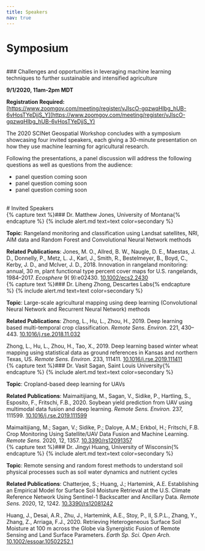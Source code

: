 ```yaml
---
title: Speakers
nav: true
---
```


# Symposium
<br>
### Challenges and opportunities in leveraging machine learning techniques to further sustainable and intensified agriculture

**9/1/2020, 11am-2pm MDT**

**Registration Required:** [https://www.zoomgov.com/meeting/register/vJIscO-gqzwqHIbg_hUB-6vHosTYeDjjS_Y](https://www.zoomgov.com/meeting/register/vJIscO-gqzwqHIbg_hUB-6vHosTYeDjjS_Y)

The 2020 SCINet Geospatial Workshop concludes with a symposium showcasing four invited speakers, each giving a 30-minute presentation on how they use machine learning for agricultural research. 

Following the presentations, a panel discussion will address the following questions as well as questions from the audience:
- panel question coming soon
- panel question coming soon
- panel question coming soon

<br>
# Invited Speakers
<br>
{% capture text %}### Dr. Matthew Jones, University of Montana{% endcapture %}
{% include alert.md text=text color=secondary %}

**Topic**: Rangeland monitoring and classification using Landsat satellites, NRI, AIM data and Random Forest and Convolutional Neural Network methods

**Related Publications**: 
Jones, M. O., Allred, B. W., Naugle, D. E., Maestas, J. D., Donnelly, P., Metz, L. J., Karl, J., Smith, R., Bestelmeyer, B., Boyd, C., Kerby, J. D., and McIver, J. D., 2018. Innovation in rangeland monitoring: annual, 30 m, plant functional type percent cover maps for U.S. rangelands, 1984–2017. *Ecosphere* 9( 9):e02430. [10.1002/ecs2.2430](10.1002/ecs2.2430)
<br>
{% capture text %}### Dr. Liheng Zhong, Descartes Labs{% endcapture %}
{% include alert.md text=text color=secondary %}

**Topic**: Large-scale agricultural mapping using deep learning (Convolutional Neural Network and Recurrent Neural Network) methods

**Related Publications**:
Zhong, L., Hu, L., Zhou, H., 2019. Deep learning based multi-temporal crop classification. *Remote Sens. Environ.* 221, 430–443. [10.1016/j.rse.2018.11.032](10.1016/j.rse.2018.11.032)

Zhong, L., Hu, L., Zhou, H., Tao, X., 2019. Deep learning based winter wheat mapping using statistical data as ground references in Kansas and northern Texas, US. *Remote Sens. Environ.* 233, 111411. [10.1016/j.rse.2019.111411](10.1016/j.rse.2019.111411)
<br>
{% capture text %}### Dr. Vasit Sagan, Saint Louis University{% endcapture %}
{% include alert.md text=text color=secondary %}

**Topic**: Cropland-based deep learning for UAVs 

**Related Publications**:
Maimaitijiang, M., Sagan, V., Sidike, P., Hartling, S., Esposito, F., Fritschi, F.B., 2020. Soybean yield prediction from UAV using multimodal data fusion and deep learning. *Remote Sens. Environ.* 237, 111599. [10.1016/j.rse.2019.111599](10.1016/j.rse.2019.111599)

Maimaitijiang, M.; Sagan, V.; Sidike, P.; Daloye, A.M.; Erkbol, H.; Fritschi, F.B. Crop Monitoring Using Satellite/UAV Data Fusion and Machine Learning. *Remote Sens.* 2020, 12, 1357. [10.3390/rs12091357](10.3390/rs12091357)
<br>
{% capture text %}### Dr. Jingyi Huang, University of Wisconsin{% endcapture %}
{% include alert.md text=text color=secondary %}

**Topic**: Remote sensing and random forest methods to understand soil physical processes such as soil water dynamics and nutrient cycles

**Related Publications**:
Chatterjee, S.; Huang, J.; Hartemink, A.E. Establishing an Empirical Model for Surface Soil Moisture Retrieval at the U.S. Climate Reference Network Using Sentinel-1 Backscatter and Ancillary Data. *Remote Sens.* 2020, 12, 1242. [10.3390/rs12081242](10.3390/rs12081242)

Huang, J., Desai, A.R., Zhu, J., Hartemink, A.E., Stoy, P., II, S.P.L., Zhang, Y., Zhang, Z., Arriaga, F.J., 2020. Retrieving Heterogeneous Surface Soil Moisture at 100 m across the Globe via Synergistic Fusion of Remote Sensing and Land Surface Parameters. *Earth Sp. Sci. Open Arch.* [10.1002/essoar.10502252.1](10.1002/essoar.10502252.1)
